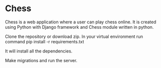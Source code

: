 # Chess 
Chess is a web application where a user can play chess online. It is created using Python with Django framework and Chess module written in python.

Clone the repository or download zip.
In your virtual environment run command
pip install -r requirements.txt

It will install all the dependencies.

Make migrations and run the server.
